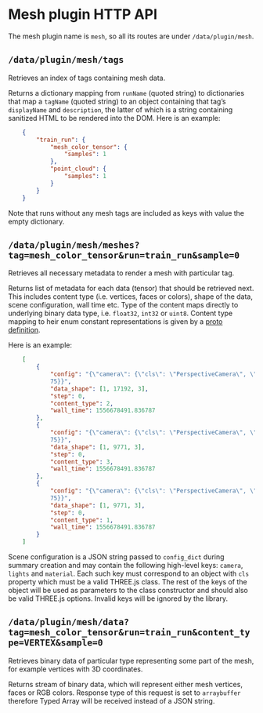 # Mesh plugin HTTP API

The mesh plugin name is `mesh`, so all its routes are under
`/data/plugin/mesh`.


## `/data/plugin/mesh/tags`

Retrieves an index of tags containing mesh data.

Returns a dictionary mapping from `runName` (quoted string) to
dictionaries that map a `tagName` (quoted string) to an object
containing that tag’s `displayName` and `description`, the latter of
which is a string containing sanitized HTML to be rendered into the DOM.
Here is an example:
```json
    {
        "train_run": {
            "mesh_color_tensor": {
                "samples": 1
            }, 
            "point_cloud": {
                "samples": 1
            }
        }
    }
```
Note that runs without any mesh tags are included as keys with value the empty 
dictionary.


## `/data/plugin/mesh/meshes?tag=mesh_color_tensor&run=train_run&sample=0`

Retrieves all necessary metadata to render a mesh with particular tag.

Returns list of metadata for each data (tensor) that should be retrieved next. 
This includes content type (i.e. vertices, faces or colors), shape of the 
data, scene configuration, wall time etc. Type of the content maps directly to 
underlying binary data type, i.e. `float32`, `int32` or `uint8`. Content type mapping to heir enum constant representations is given by a [proto definition](https://github.com/tensorflow/tensorboard/plugins/mesh_visualizer/plugin_data.proto).

Here is an example:
```json
    [
        {  
            "config": "{\"camera\": {\"cls\": \"PerspectiveCamera\", \"fov\": 
            75}}",
            "data_shape": [1, 17192, 3],
            "step": 0,
            "content_type": 2,
            "wall_time": 1556678491.836787
        },
        {  
            "config": "{\"camera\": {\"cls\": \"PerspectiveCamera\", \"fov\": 
            75}}",
            "data_shape": [1, 9771, 3],
            "step": 0,
            "content_type": 3,
            "wall_time": 1556678491.836787
        },
        {  
            "config": "{\"camera\": {\"cls\": \"PerspectiveCamera\", \"fov\": 
            75}}",
            "data_shape": [1, 9771, 3],
            "step": 0,
            "content_type": 1,
            "wall_time": 1556678491.836787
        }
    ]
```
Scene configuration is a JSON string passed to `config_dict` during summary 
creation and may contain the following high-level keys: `camera`, `lights` and 
`material`. Each such key must correspond to an object with `cls` property 
which must be a valid THREE.js class. The rest of the keys of the object will 
be used as parameters to the class constructor and should also be valid 
THREE.js options. Invalid keys will be ignored by the library.


## `/data/plugin/mesh/data?tag=mesh_color_tensor&run=train_run&content_type=VERTEX&sample=0`

Retrieves binary data of particular type representing some part of the mesh, 
for example vertices with 3D coordinates.

Returns stream of binary data, which will represent either mesh vertices, 
faces or RGB colors. Response type of this request is set to `arraybuffer` 
therefore Typed Array will be received instead of a JSON string.

